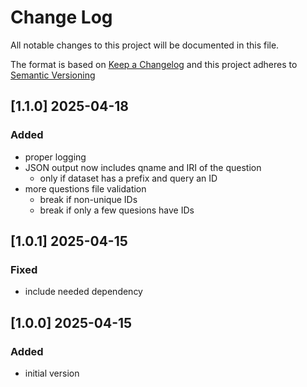 <!-- markdownlint-disable MD012 MD013 MD024 MD033 -->
# Change Log

All notable changes to this project will be documented in this file.

The format is based on [Keep a Changelog](http://keepachangelog.com/) and this project adheres to [Semantic Versioning](https://semver.org/)

## [1.1.0] 2025-04-18

### Added

- proper logging
- JSON output now includes qname and IRI of the question
  - only if dataset has a prefix and query an ID
- more questions file validation
  - break if non-unique IDs
  - break if only a few quesions have IDs

## [1.0.1] 2025-04-15

### Fixed

- include needed dependency

## [1.0.0] 2025-04-15

### Added

- initial version

